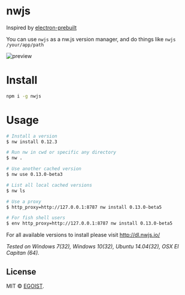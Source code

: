 # nwjs

Inspired by [electron-prebuilt](https://github.com/mafintosh/electron-prebuilt)

You can use `nwjs` as a nw.js version manager, and do things like `nwjs /your/app/path`

![preview](http://ww4.sinaimg.cn/large/a15b4afegw1eun3wckiwwg20v70i4x5c.gif)

# Install

```bash
npm i -g nwjs
```
# Usage

```bash
# Install a version
$ nw install 0.12.3

# Run nw in cwd or specific any directory
$ nw .

# Use another cached version
$ nw use 0.13.0-beta3

# List all local cached versions
$ nw ls

# Use a proxy
$ http_proxy=http://127.0.0.1:8787 nw install 0.13.0-beta5

# For fish shell users
$ env http_proxy=http://127.0.0.1:8787 nw install 0.13.0-beta5
```

For all available versions to install please visit http://dl.nwjs.io/

_Tested on Windows 7(32), Windows 10(32), Ubuntu 14.04(32), OSX El Capitan (64)._

## License

MIT &copy; [EGOIST](https://github.com/egoist).
